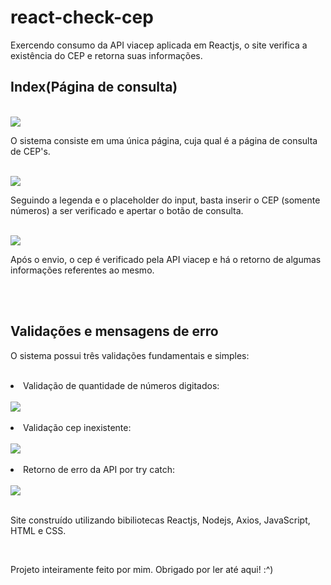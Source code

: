 # react-check-cep
Exercendo consumo da API viacep aplicada em Reactjs, o site verifica a existência do CEP e retorna suas informações.

<h2>Index(Página de consulta)</h2>
<br>
<img src="https://github.com/MrSampaio/react-check-cep/assets/118141328/e77a704f-6ce9-4a6e-8830-1fc3212594dc"> 
<br>
<p>O sistema consiste em uma única página, cuja qual é a página de consulta de CEP's.</p>
<br>
<img src="https://github.com/MrSampaio/react-check-cep/assets/118141328/2a5ef4ef-176d-4894-9ee9-ed26dcef920f">
<p>Seguindo a legenda e o placeholder do input, basta inserir o CEP (somente números) a ser verificado e apertar o botão de consulta.</p>
<br>
<img src="https://github.com/MrSampaio/react-check-cep/assets/118141328/32a6efb2-5759-456f-95ba-5e670cc6a2e3">
<br>
<p>Após o envio, o cep é verificado pela API viacep e há o retorno de algumas informações referentes ao mesmo.</p>
<br>
<br>
<h2>Validações e mensagens de erro</h2>
<p>O sistema possui três validações fundamentais e simples:</p>
<br>
<li>Validação de quantidade de números digitados:</li>
<br>
<img src="https://github.com/MrSampaio/react-check-cep/assets/118141328/d5a0eb6f-cab4-4ed6-b9b6-aae70fd0dd73">
<br>
<br>
<li>Validação cep inexistente:</li>
<br>
<img src="https://github.com/MrSampaio/react-check-cep/assets/118141328/92803509-73df-46d7-b9c6-e2f92421578e">
<br>
<br>
<li>Retorno de erro da API por try catch:</li>
<br>
<img src="https://github.com/MrSampaio/react-check-cep/assets/118141328/aeb0b596-459c-4b78-8417-40a5fbd4f4e7">
<br>
<br>
<p>Site construído utilizando bibiliotecas Reactjs, Nodejs, Axios, JavaScript, HTML e CSS.</p>
<br>
<p>Projeto inteiramente feito por mim. Obrigado por ler até aqui! :^)</p>

